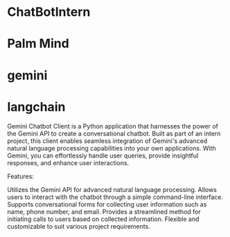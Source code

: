 # ChatBotIntern
# Palm Mind
# gemini
# langchain

Gemini Chatbot Client is a Python application that harnesses the power of the Gemini API to create a conversational chatbot. Built as part of an intern project, this client enables seamless integration of Gemini's advanced natural language processing capabilities into your own applications. With Gemini, you can effortlessly handle user queries, provide insightful responses, and enhance user interactions.

Features:

Utilizes the Gemini API for advanced natural language processing.
Allows users to interact with the chatbot through a simple command-line interface.
Supports conversational forms for collecting user information such as name, phone number, and email.
Provides a streamlined method for initiating calls to users based on collected information.
Flexible and customizable to suit various project requirements.
